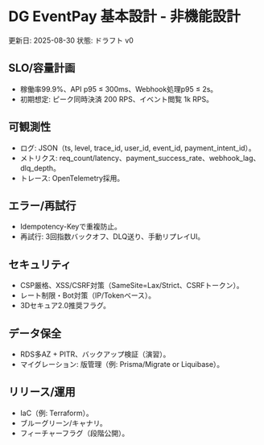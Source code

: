 # DG EventPay 基本設計 - 非機能設計

更新日: 2025-08-30
状態: ドラフト v0

## SLO/容量計画
- 稼働率99.9%、API p95 ≤ 300ms、Webhook処理p95 ≤ 2s。
- 初期想定: ピーク同時決済 200 RPS、イベント閲覧 1k RPS。

## 可観測性
- ログ: JSON（ts, level, trace_id, user_id, event_id, payment_intent_id）。
- メトリクス: req_count/latency、payment_success_rate、webhook_lag、dlq_depth。
- トレース: OpenTelemetry採用。

## エラー/再試行
- Idempotency-Keyで重複防止。
- 再試行: 3回指数バックオフ、DLQ送り、手動リプレイUI。

## セキュリティ
- CSP厳格、XSS/CSRF対策（SameSite=Lax/Strict、CSRFトークン）。
- レート制限・Bot対策（IP/Tokenベース）。
- 3Dセキュア2.0推奨フラグ。

## データ保全
- RDS多AZ + PITR、バックアップ検証（演習）。
- マイグレーション: 版管理（例: Prisma/Migrate or Liquibase）。

## リリース/運用
- IaC（例: Terraform）。
- ブルーグリーン/キャナリ。
- フィーチャーフラグ（段階公開）。

